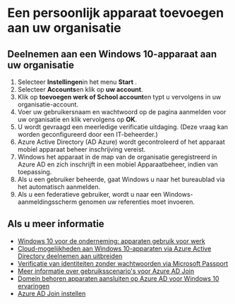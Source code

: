 

<properties
    pageTitle="Een persoonlijk apparaat toevoegen aan uw organisatie | Microsoft Azure"
    description="Wordt uitgelegd hoe gebruikers hun persoonlijke apparaten Windows 10 met hun bedrijfsnetwerk kunnen registreren en implementatiestappen biedt voor een BYOD-scenario."
    services="active-directory"
    documentationCenter=""
    authors="femila"
    manager="swadhwa"
    editor=""
    tags="azure-classic-portal"/>
<tags
    ms.service="active-directory"
    ms.workload="identity"
    ms.tgt_pltfrm="na"
    ms.devlang="na"
    ms.topic="article"
    ms.date="09/27/2016"
    ms.author="femila"/>

# <a name="join-a-personal-device-to-your-organization"></a>Een persoonlijk apparaat toevoegen aan uw organisatie

## <a name="to-join-a-windows-10-device-to-your-organization"></a>Deelnemen aan een Windows 10-apparaat aan uw organisatie

1.  Selecteer **Instellingen**in het menu **Start** .
2.  Selecteer **Accounts**en klik op **uw account**.
3.  Klik op **toevoegen werk of School account**en typt u vervolgens in uw organisatie-account.
4.  Voer uw gebruikersnaam en wachtwoord op de pagina aanmelden voor uw organisatie en klik vervolgens op **OK**.
5.  U wordt gevraagd een meerledige verificatie uitdaging. (Deze vraag kan worden geconfigureerd door een IT-beheerder.)
6.  Azure Active Directory (AD Azure) wordt gecontroleerd of het apparaat mobiel apparaat beheer inschrijving vereist.
7.  Windows het apparaat in de map van de organisatie geregistreerd in Azure AD en zich inschrijft in een mobiel Apparaatbeheer, indien van toepassing.
8.  Als u een gebruiker beheerde, gaat Windows u naar het bureaublad via het automatisch aanmelden.
9.  Als u een federatieve gebruiker, wordt u naar een Windows-aanmeldingsscherm genomen uw referenties moet invoeren.

## <a name="additional-information"></a>Als u meer informatie
* [Windows 10 voor de onderneming: apparaten gebruik voor werk](active-directory-azureadjoin-windows10-devices-overview.md)
* [Cloud-mogelijkheden aan Windows 10-apparaten via Azure Active Directory deelnemen aan uitbreiden](active-directory-azureadjoin-user-upgrade.md)
* [Verificatie van identiteiten zonder wachtwoorden via Microsoft Passport](active-directory-azureadjoin-passport.md)
* [Meer informatie over gebruiksscenario's voor Azure AD Join](active-directory-azureadjoin-deployment-aadjoindirect.md)
* [Domein behoren apparaten aansluiten op Azure AD voor Windows 10 ervaringen](active-directory-azureadjoin-devices-group-policy.md)
* [Azure AD Join instellen](active-directory-azureadjoin-setup.md)
